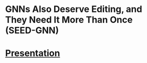 # GNNs Also Deserve Editing, and They Need It More Than Once (SEED-GNN)

# [Presentation](presentation.pdf)

